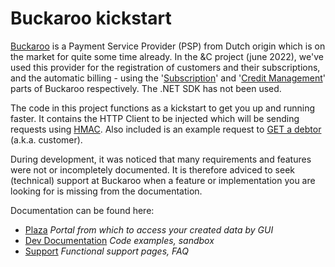 ﻿# Buckaroo kickstart

[Buckaroo](https://www.buckaroo.nl/) is a Payment Service Provider (PSP) from Dutch origin which is on the market for quite some time already. In the &C project (june 2022), we've used this provider for the registration of customers and their subscriptions, and the automatic billing - using the '[Subscription](https://support.buckaroo.nl/categorieen/subscriptions?mark=Subscriptions)' and '[Credit Management](https://support.buckaroo.nl/categorieen/credit-management?mark=credit%20management)' parts of Buckaroo respectively. The .NET SDK has not been used.

The code in this project functions as a kickstart to get you up and running faster. It contains the HTTP Client to be injected which will be sending requests using [HMAC](https://wiki.wearetriple.com/pages/viewpage.action?spaceKey=GEN&title=Office+VPN). Also included is an example request to [GET a debtor](https://dev.buckaroo.nl/AdditionalServices/Description/creditmanagement#debtorinfo) (a.k.a. customer).

During development, it was noticed that many requirements and features were not or incompletely documented. It is therefore adviced to seek (technical) support at Buckaroo when a feature or implementation you are looking for is missing from the documentation.

Documentation can be found here:
- [Plaza](https://plaza.buckaroo.nl/)
   _Portal from which to access your created data by GUI_
- [Dev Documentation](https://dev.buckaroo.nl/)
   _Code examples, sandbox_
- [Support](https://support.buckaroo.nl/)
   _Functional support pages, FAQ_
